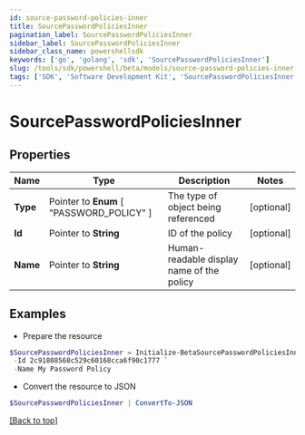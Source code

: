 ```yaml
---
id: source-password-policies-inner
title: SourcePasswordPoliciesInner
pagination_label: SourcePasswordPoliciesInner
sidebar_label: SourcePasswordPoliciesInner
sidebar_class_name: powershellsdk
keywords: ['go', 'golang', 'sdk', 'SourcePasswordPoliciesInner'] 
slug: /tools/sdk/powershell/beta/models/source-password-policies-inner
tags: ['SDK', 'Software Development Kit', 'SourcePasswordPoliciesInner']
---
```



# SourcePasswordPoliciesInner

## Properties

Name | Type | Description | Notes
------------ | ------------- | ------------- | -------------
**Type** |  Pointer to  **Enum** [  "PASSWORD_POLICY" ] | The type of object being referenced | [optional] 
**Id** |  Pointer to **String** | ID of the policy | [optional] 
**Name** |  Pointer to **String** | Human-readable display name of the policy | [optional] 

## Examples

- Prepare the resource
```powershell
$SourcePasswordPoliciesInner = Initialize-BetaSourcePasswordPoliciesInner  -Type PASSWORD_POLICY `
 -Id 2c91808568c529c60168cca6f90c1777 `
 -Name My Password Policy
```

- Convert the resource to JSON
```powershell
$SourcePasswordPoliciesInner | ConvertTo-JSON
```


[[Back to top]](#) 

